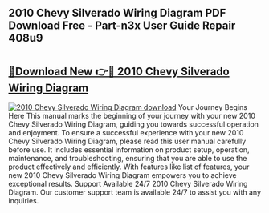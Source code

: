 ## 2010 Chevy Silverado Wiring Diagram PDF Download Free - Part-n3x User Guide Repair 408u9

# <h2><a href="http://dfmqedl.blite.top/?on=2010+Chevy+Silverado+Wiring+Diagram">🔗Download New 👉🔴 2010 Chevy Silverado Wiring Diagram</a></h2>

[![2010 Chevy Silverado Wiring Diagram download](https://i.imgur.com/lujVjoI.png)](http://dfmqedl.blite.top/?on=2010+Chevy+Silverado+Wiring+Diagram)
Your Journey Begins Here This manual marks the beginning of your journey with your new 2010 Chevy Silverado Wiring Diagram, guiding you towards successful operation and enjoyment. To ensure a successful experience with your new 2010 Chevy Silverado Wiring Diagram, please read this user manual carefully before use. It includes essential information on product setup, operation, maintenance, and troubleshooting, ensuring that you are able to use the product effectively and efficiently. With features like list of features, your new 2010 Chevy Silverado Wiring Diagram empowers you to achieve exceptional results. Support Available 24/7 2010 Chevy Silverado Wiring Diagram. Our customer support team is available 24/7 to assist you with any inquiries.
